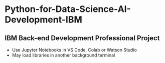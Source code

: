 # Python-for-Data-Science-AI-Development-IBM

## IBM Back-end Development Professional Project

- Use Jupyter Notebooks in VS Code, Colab or Watson Studio
- May load libraries in another background terminal
